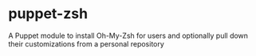 puppet-zsh
==========

A Puppet module to install Oh-My-Zsh for users and optionally pull down their customizations from a personal repository
